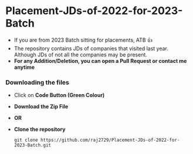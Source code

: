 # Placement-JDs-of-2022-for-2023-Batch

- If you are from 2023 Batch sitting for placements, ATB 👍
- The repository contains JDs of companies that visited last year. Although JDs of not all the companies may be present. 
- **For any Addition/Deletion, you can open a Pull Request or contact me anytime**

### Downloading the files

- Click on **Code Button (Green Colour)**
- **Download the Zip File**

- **OR**

- **Clone the repository**
  ```
  git clone https://github.com/raj2729/Placement-JDs-of-2022-for-2023-Batch.git
  ```

